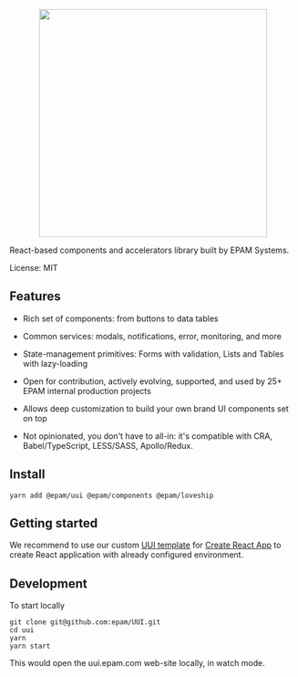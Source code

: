 <p align="center">
  <a href="https://uui.epam.com">
    <img width="400" src="https://static.cdn.epam.com/uploads/690afa39a93c88c4dd13758fe1d869d5/EPM-UUI/Images/uui-logo-readme.svg">
  </a>
</p>

React-based components and accelerators library built by EPAM Systems.

License: MIT

## Features

- Rich set of components: from buttons to data tables

- Common services: modals, notifications, error, monitoring, and more

- State-management primitives: Forms with validation, Lists and Tables with lazy-loading

- Open for contribution, actively evolving, supported, and used by 25+ EPAM internal production projects

- Allows deep customization to build your own brand UI components set on top

- Not opinionated, you don't have to all-in: it's compatible with CRA, Babel/TypeScript, LESS/SASS, Apollo/Redux.

## Install 

```
yarn add @epam/uui @epam/components @epam/loveship
```

## Getting started

We recommend to use our custom [UUI template](https://www.npmjs.com/package/@epam/cra-template-uui) for [Create React App](https://reactjs.org/docs/create-a-new-react-app.html) to create React application with already configured environment.

## Development

To start locally

```
git clone git@github.com:epam/UUI.git
cd uui
yarn
yarn start
```

This would open the uui.epam.com web-site locally, in watch mode.

